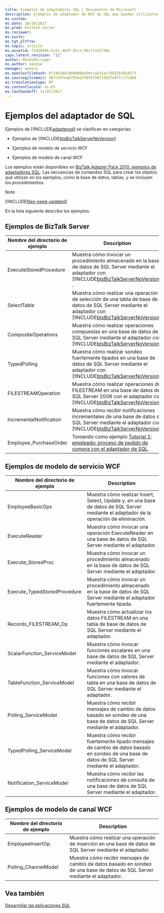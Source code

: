 ```yaml
---
title: Ejemplos de adaptadores SQL | Documentos de Microsoft
description: Ejemplos de adaptador de WCF de SQL que pueden utilizarse con BizTalk Server, el modelo de servicio WCF y el modelo del canal WCF
ms.custom: 
ms.date: 10/18/2017
ms.prod: biztalk-server
ms.reviewer: 
ms.suite: 
ms.tgt_pltfrm: 
ms.topic: article
ms.assetid: f2438696-bc51-46df-81ca-00c17a52736e
caps.latest.revision: "12"
author: MandiOhlinger
ms.author: mandia
manager: anneta
ms.openlocfilehash: 0729b18dc900800ed39ccae31acfdd37b38b4573
ms.sourcegitcommit: dd7c54feab783ae2f8fe75873363fe9ffc77cd66
ms.translationtype: MT
ms.contentlocale: es-ES
ms.lasthandoff: 11/07/2017
---
```

# <a name="samples-for-the-sql-adapter"></a>Ejemplos del adaptador de SQL

Ejemplos de [!INCLUDE[adaptersql](../../includes/adaptersql-md.md)] se clasifican en categorías:  
  
-   Ejemplos de [!INCLUDE[btsBizTalkServerNoVersion](../../includes/btsbiztalkservernoversion-md.md)]  
  
-   Ejemplos de modelo de servicio WCF  
  
-   Ejemplos de modelo de canal WCF  
  
Los ejemplos están disponibles en [BizTalk Adapter Pack 2010: ejemplos de adaptadores SQL](https://www.microsoft.com/download/details.aspx?id=22455). Las secuencias de comandos SQL para crear los objetos que utilizan en los ejemplos, como la base de datos, tablas, y se incluyen los procedimientos. 

> [!NOTE]
> [!INCLUDE[files-need-updated](../../includes/files-need-updated.md)]
  
En la lista siguiente describe los ejemplos.
  
## <a name="biztalk-server-samples"></a>Ejemplos de BizTalk Server  
  
|Nombre del directorio de ejemplo|Description|  
|---------------------------|-----------------|  
|ExecuteStoredProcedure|Muestra cómo invocar un procedimiento almacenado en la base de datos de SQL Server mediante el adaptador con [!INCLUDE[btsBizTalkServerNoVersion](../../includes/btsbiztalkservernoversion-md.md)] .|  
|SelectTable|Muestra cómo realizar una operación de selección de una tabla de base de datos de SQL Server mediante el adaptador con [!INCLUDE[btsBizTalkServerNoVersion](../../includes/btsbiztalkservernoversion-md.md)].|  
|CompositeOperations|Muestra cómo realizar operaciones compuestas en una base de datos de SQL Server mediante el adaptador con [!INCLUDE[btsBizTalkServerNoVersion](../../includes/btsbiztalkservernoversion-md.md)].|  
|TypedPolling|Muestra cómo realizar sondeo fuertemente tipados en una base de datos de SQL Server mediante el adaptador con [!INCLUDE[btsBizTalkServerNoVersion](../../includes/btsbiztalkservernoversion-md.md)].|  
|FILESTREAMOperation|Muestra cómo realizar operaciones de FILESTREAM en una base de datos de SQL Server 2008 con el adaptador con [!INCLUDE[btsBizTalkServerNoVersion](../../includes/btsbiztalkservernoversion-md.md)].|  
|IncrementalNotification|Muestra cómo recibir notificaciones incrementales de una base de datos de SQL Server mediante el adaptador con [!INCLUDE[btsBizTalkServerNoVersion](../../includes/btsbiztalkservernoversion-md.md)].|  
|Employee_PurchaseOrder|Tomando como ejemplo [Tutorial 2: empleado: proceso de pedido de compra con el adaptador de SQL](tutorial-2-employee-purchase-order-process-using-the-sql-adapter.md).|  
  
## <a name="wcf-service-model-samples"></a>Ejemplos de modelo de servicio WCF   
  
|Nombre del directorio de ejemplo|Description|  
|---------------------------|-----------------|  
|EmployeeBasicOps|Muestra cómo realizar Insert, Select, Update y, en una base de datos de SQL Server mediante el adaptador de la operación de eliminación.|  
|ExecuteReader|Muestra cómo invocar una operación ExecuteReader en una base de datos de SQL Server mediante el adaptador.|  
|Execute_StoredProc|Muestra cómo invocar un procedimiento almacenado en la base de datos de SQL Server mediante el adaptador.|  
|Execute_TypedStoredProcedure|Muestra cómo invocar un procedimiento almacenado en la base de datos de SQL Server mediante el adaptador fuertemente tipada.|  
|Records_FILESTREAM_Op|Muestra cómo actualizar los datos FILESTREAM en una tabla de base de datos de SQL Server mediante el adaptador.|  
|ScalarFunction_ServiceModel|Muestra cómo invocar funciones escalares en una base de datos de SQL Server mediante el adaptador.|  
|TableFunction_ServiceModel|Muestra cómo invocar funciones con valores de tabla en una base de datos de SQL Server mediante el adaptador.|  
|Polling_ServiceModel|Muestra cómo recibir mensajes de cambio de datos basado en sondeo de una base de datos de SQL Server mediante el adaptador.|  
|TypedPolling_ServiceModel|Muestra cómo recibir fuertemente tipado mensajes de cambio de datos basado en sondeo de una base de datos de SQL Server mediante el adaptador.|  
|Notification_ServiceModel|Muestra cómo recibir las notificaciones de consulta de una base de datos de SQL Server mediante el adaptador.|  
  
## <a name="wcf-channel-model-samples"></a>Ejemplos de modelo de canal WCF 
  
|Nombre del directorio de ejemplo|Description|  
|---------------------------|-----------------|  
|EmployeeInsertOp|Muestra cómo realizar una operación de inserción en una base de datos de SQL Server mediante el adaptador.|  
|Polling_ChannelModel|Muestra cómo recibir mensajes de cambio de datos basado en sondeo de una base de datos de SQL Server mediante el adaptador.|  
  
## <a name="see-also"></a>Vea también  
[Desarrollar las aplicaciones SQL](develop-your-sql-applications.md)